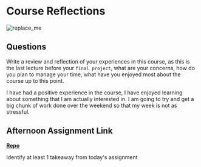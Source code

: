 # Course Reflections

![replace_me](https://codeworks.blob.core.windows.net/public/assets/img/illustrations/placeholder.svg)

## Questions

Write a review and reflection of your experiences in this course, as this is the last lecture before your `final project`, what are your concerns, how do you plan to manage your time, what have you enjoyed most about the course up to this point.

I have had a positive experience in the course, I have enjoyed learning about something that I am actually interested in. I am going to try and get a big chunk of work done over the weekend so that my week is not as stressful.

## Afternoon Assignment Link

**[Repo](https://github.com/zburkard/<ASSIGNMENT_REPO>)**

Identify at least 1 takeaway from today's assignment

